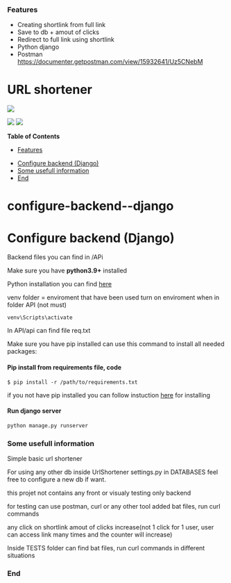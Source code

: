 ### Features

- Creating shortlink from full link
- Save to db + amout of clicks
- Redirect to full link using shortlink
- Python django
- Postman https://documenter.getpostman.com/view/15932641/Uz5CNebM

# URL shortener

![](https://lh3.googleusercontent.com/GiRiQRLCt0HvR2WuLlLUhvQS-_AxCOuoKmB11b-VTmyGjlJtL_6iyaCuL0xCp1SDwSM)

![](https://img.shields.io/badge/-tomy%20poliakov-orange) ![](https://img.shields.io/pypi/pyversions/django)


**Table of Contents**

+ [Features](#features)
- [Configure backend (Django)](#configure-backend--django)
- [Some usefull information](#some-usefull-information)
- [End](#end)

# configure-backend--django
Configure backend (Django)
====
Backend files you can find in /APi

Make sure you have **python3.9+** installed

Python installation you can find [here](https://www.python.org/downloads/)


venv folder = enviroment that have been used
turn on enviroment when in folder API (not must)
```
venv\Scripts\activate
```
In API/api can find file req.txt

Make sure you have pip installed
can use this command to install all needed packages:
#### Pip install from requirements file, code

`$ pip install -r /path/to/requirements.txt`

 if you not have pip installed you can follow instuction [here](https://www.geeksforgeeks.org/how-to-install-pip-on-windows/) for installing

#### Run django server
```python
python manage.py runserver
```

### Some usefull information
Simple basic url shortener

For using any other db inside UrlShortener settings.py in DATABASES
feel free to configure a new db if want.

this projet not contains any front or visualy testing only backend

for testing can use postman, curl or any other tool
added bat files, run curl commands

any click on shortlink amout of clicks increase(not 1 click for 1 user, user can access link many times and the counter will increase)

Inside TESTS folder can find bat files, run curl commands in different situations
### End